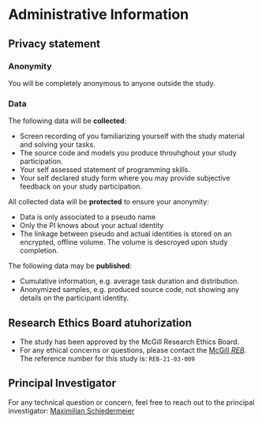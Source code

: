 # Administrative Information

## Privacy statement

### Anonymity

You will be completely anonymous to anyone outside the study.

### Data

The following data will be **collected**:

 * Screen recording of you familiarizing yourself with the study material and solving your tasks.
 * The source code and models you produce throuhghout your study participation.
 * Your self assessed statement of programming skills.
 * Your self declared study form where you may provide subjective feedback on your study participation.

All collected data will be **protected** to ensure your anonymity:

 * Data is only associated to a pseudo name
 * Only the PI knows about your actual identity
 * The linkage between pseudo and actual identities is stored on an encrypted, offline volume. The volume is descroyed upon study completion.

The following data may be **published**:

 * Cumulative information, e.g. average task duration and distribution.
 * Anonymized samples, e.g. produced source code, not showing any details on the participant identity.

## Research Ethics Board atuhorization

 * The study has been approved by the McGill Research Ethics Board.
 * For any ethical concerns or questions, please contact the [McGill *REB*](mailto:lynda.mcneil@mcgill.ca). The reference number for this study is:
```REB-21-03-009```

## Principal Investigator

For any technical question or concern, feel free to reach out to the principal investigator: [Maximilian Schiedermeier](mailto:maximilian.schiedermeier@mcgill.ca)

